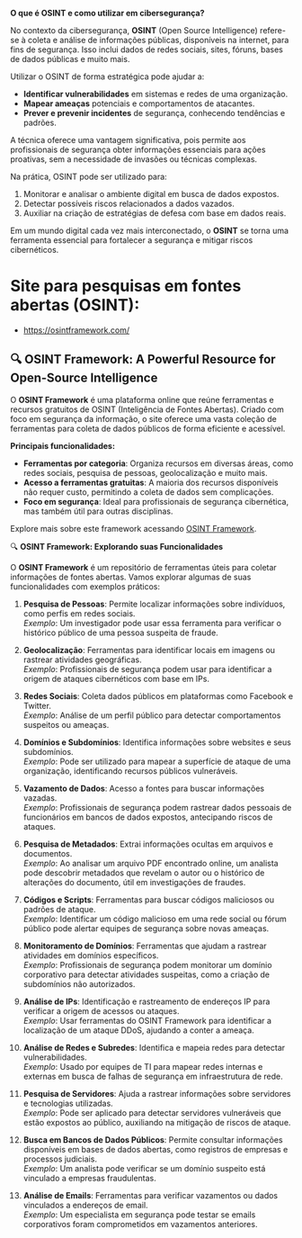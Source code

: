**O que é OSINT e como utilizar em cibersegurança?**

No contexto da cibersegurança, **OSINT** (Open Source Intelligence) refere-se à coleta e análise de informações públicas, disponíveis na internet, para fins de segurança. Isso inclui dados de redes sociais, sites, fóruns, bases de dados públicas e muito mais.

Utilizar o OSINT de forma estratégica pode ajudar a:
- **Identificar vulnerabilidades** em sistemas e redes de uma organização.
- **Mapear ameaças** potenciais e comportamentos de atacantes.
- **Prever e prevenir incidentes** de segurança, conhecendo tendências e padrões.

A técnica oferece uma vantagem significativa, pois permite aos profissionais de segurança obter informações essenciais para ações proativas, sem a necessidade de invasões ou técnicas complexas. 

Na prática, OSINT pode ser utilizado para:
1. Monitorar e analisar o ambiente digital em busca de dados expostos.
2. Detectar possíveis riscos relacionados a dados vazados.
3. Auxiliar na criação de estratégias de defesa com base em dados reais.

Em um mundo digital cada vez mais interconectado, o **OSINT** se torna uma ferramenta essencial para fortalecer a segurança e mitigar riscos cibernéticos.  

# Site para pesquisas em fontes abertas (OSINT):
- https://osintframework.com/
## 🔍 **OSINT Framework: A Powerful Resource for Open-Source Intelligence**

O **OSINT Framework** é uma plataforma online que reúne ferramentas e recursos gratuitos de OSINT (Inteligência de Fontes Abertas). Criado com foco em segurança da informação, o site oferece uma vasta coleção de ferramentas para coleta de dados públicos de forma eficiente e acessível.

**Principais funcionalidades:**
- **Ferramentas por categoria**: Organiza recursos em diversas áreas, como redes sociais, pesquisa de pessoas, geolocalização e muito mais.
- **Acesso a ferramentas gratuitas**: A maioria dos recursos disponíveis não requer custo, permitindo a coleta de dados sem complicações.
- **Foco em segurança**: Ideal para profissionais de segurança cibernética, mas também útil para outras disciplinas.

Explore mais sobre este framework acessando [OSINT Framework](https://osintframework.com/).  

🔍 **OSINT Framework: Explorando suas Funcionalidades**

O **OSINT Framework** é um repositório de ferramentas úteis para coletar informações de fontes abertas. Vamos explorar algumas de suas funcionalidades com exemplos práticos:

1. **Pesquisa de Pessoas**: Permite localizar informações sobre indivíduos, como perfis em redes sociais.  
   *Exemplo*: Um investigador pode usar essa ferramenta para verificar o histórico público de uma pessoa suspeita de fraude.

2. **Geolocalização**: Ferramentas para identificar locais em imagens ou rastrear atividades geográficas.  
   *Exemplo*: Profissionais de segurança podem usar para identificar a origem de ataques cibernéticos com base em IPs.

3. **Redes Sociais**: Coleta dados públicos em plataformas como Facebook e Twitter.  
   *Exemplo*: Análise de um perfil público para detectar comportamentos suspeitos ou ameaças.

4. **Domínios e Subdomínios**: Identifica informações sobre websites e seus subdomínios.  
   *Exemplo*: Pode ser utilizado para mapear a superfície de ataque de uma organização, identificando recursos públicos vulneráveis.

5. **Vazamento de Dados**: Acesso a fontes para buscar informações vazadas.  
   *Exemplo*: Profissionais de segurança podem rastrear dados pessoais de funcionários em bancos de dados expostos, antecipando riscos de ataques.

6. **Pesquisa de Metadados**: Extrai informações ocultas em arquivos e documentos.  
   *Exemplo*: Ao analisar um arquivo PDF encontrado online, um analista pode descobrir metadados que revelam o autor ou o histórico de alterações do documento, útil em investigações de fraudes.

7. **Códigos e Scripts**: Ferramentas para buscar códigos maliciosos ou padrões de ataque.  
   *Exemplo*: Identificar um código malicioso em uma rede social ou fórum público pode alertar equipes de segurança sobre novas ameaças.

8. **Monitoramento de Domínios**: Ferramentas que ajudam a rastrear atividades em domínios específicos.  
   *Exemplo*: Profissionais de segurança podem monitorar um domínio corporativo para detectar atividades suspeitas, como a criação de subdomínios não autorizados.

9. **Análise de IPs**: Identificação e rastreamento de endereços IP para verificar a origem de acessos ou ataques.  
   *Exemplo*: Usar ferramentas do OSINT Framework para identificar a localização de um ataque DDoS, ajudando a conter a ameaça.

10. **Análise de Redes e Subredes**: Identifica e mapeia redes para detectar vulnerabilidades.  
   *Exemplo*: Usado por equipes de TI para mapear redes internas e externas em busca de falhas de segurança em infraestrutura de rede.

11. **Pesquisa de Servidores**: Ajuda a rastrear informações sobre servidores e tecnologias utilizadas.  
   *Exemplo*: Pode ser aplicado para detectar servidores vulneráveis que estão expostos ao público, auxiliando na mitigação de riscos de ataque.

12. **Busca em Bancos de Dados Públicos**: Permite consultar informações disponíveis em bases de dados abertas, como registros de empresas e processos judiciais.  
   *Exemplo*: Um analista pode verificar se um domínio suspeito está vinculado a empresas fraudulentas.

13. **Análise de Emails**: Ferramentas para verificar vazamentos ou dados vinculados a endereços de email.  
   *Exemplo*: Um especialista em segurança pode testar se emails corporativos foram comprometidos em vazamentos anteriores.


